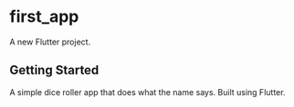 # first_app

A new Flutter project.

## Getting Started

A simple dice roller app that does what the name says.
Built using Flutter.
